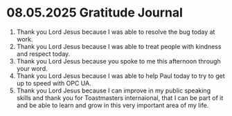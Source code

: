 # 08.05.2025 Gratitude Journal

1. Thank you Lord Jesus because I was able to resolve the bug today at work.
2. Thank you Lord Jesus because I was able to treat people with kindness and respect today.
3. Thank you Lord Jesus because you spoke to me this afternoon through your word.
4. Thank you Lord Jesus because I was able to help Paul today to try to get up to speed with OPC UA.
5. Thank you Lord Jesus because I can improve in my public speaking skills and thank you for Toastmasters internaional, that I can be part of it and be able to learn and grow in this
very important area of my life.
